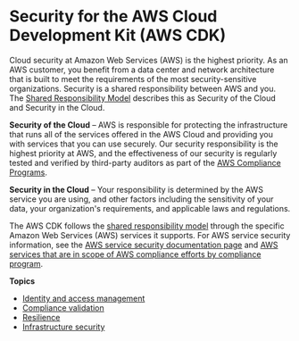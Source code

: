# Security for the AWS Cloud Development Kit (AWS CDK)<a name="security"></a>

Cloud security at Amazon Web Services (AWS) is the highest priority. As an AWS customer, you benefit from a data center and network architecture that is built to meet the requirements of the most security-sensitive organizations. Security is a shared responsibility between AWS and you. The [Shared Responsibility Model](https://aws.amazon.com/compliance/shared-responsibility-model/) describes this as Security of the Cloud and Security in the Cloud.

**Security of the Cloud** – AWS is responsible for protecting the infrastructure that runs all of the services offered in the AWS Cloud and providing you with services that you can use securely. Our security responsibility is the highest priority at AWS, and the effectiveness of our security is regularly tested and verified by third-party auditors as part of the [AWS Compliance Programs](https://aws.amazon.com/compliance/programs/).

**Security in the Cloud** – Your responsibility is determined by the AWS service you are using, and other factors including the sensitivity of your data, your organization's requirements, and applicable laws and regulations.

The AWS CDK follows the [shared responsibility model](https://aws.amazon.com/compliance/shared-responsibility-model/) through the specific Amazon Web Services (AWS) services it supports. For AWS service security information, see the [AWS service security documentation page](https://docs.aws.amazon.com/security/?id=docs_gateway#aws-security) and [AWS services that are in scope of AWS compliance efforts by compliance program](https://aws.amazon.com/compliance/services-in-scope/).

**Topics**
+ [Identity and access management](security-iam.md)
+ [Compliance validation](compliance-validation.md)
+ [Resilience](disaster-recovery-resiliency.md)
+ [Infrastructure security](infrastructure-security.md)